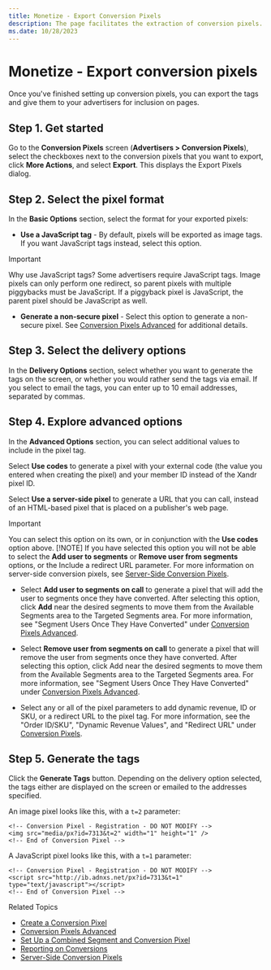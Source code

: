 ```yaml
---
title: Monetize - Export Conversion Pixels
description: The page facilitates the extraction of conversion pixels. After completing the configuration of conversion pixels, you can export the corresponding tags and provide them to your advertisers for seamless integration onto their web pages.
ms.date: 10/28/2023
---
```


# Monetize - Export conversion pixels

Once you've finished setting up conversion pixels, you can export the tags and give them to your advertisers for inclusion on pages.

## Step 1. Get started

Go to the **Conversion Pixels** screen (**Advertisers >  Conversion Pixels**), select the checkboxes next to the conversion pixels that you want to export,
click **More Actions**, and select **Export**. This displays the Export Pixels dialog.

## Step 2. Select the pixel format

In the **Basic Options** section, select the format for your exported pixels:

- **Use a JavaScript tag** - By default, pixels will be exported as image tags. If you want JavaScript tags instead, select this option.
  
> [!IMPORTANT]
> Why use JavaScript tags? Some advertisers require JavaScript tags. Image pixels can only perform one redirect, so parent pixels with multiple piggybacks must be JavaScript.
> If a piggyback pixel is  JavaScript, the parent pixel should be JavaScript as well.

- **Generate a non-secure pixel** - Select this option to generate a non-secure pixel. See [Conversion Pixels Advanced](conversion-pixels-advanced.md) for additional details.

## Step 3. Select the delivery options

In the **Delivery Options** section, select whether you want to generate the tags on the screen, or whether you would rather send the tags via email. If you select to email the
tags, you can enter up to 10 email addresses, separated by commas.

## Step 4. Explore advanced options

In the **Advanced Options** section, you can select additional values to include in the pixel tag.

Select **Use codes** to generate a pixel with your external code (the value you entered when creating the pixel) and your member ID instead of the Xandr pixel
ID.

Select **Use a server-side pixel** to generate a URL that you can call, instead of an HTML-based pixel that is placed on a publisher's web page.

> [!IMPORTANT]
> You can select this option on its own, or in conjunction with the **Use codes** option above.
> [!NOTE]
> If you have selected this option you will not be able to select the **Add user to segments** or **Remove user from segments** options, or the Include a redirect URL parameter. For more information on server-side conversion pixels, see [Server-Side Conversion Pixels](server-side-conversion-pixels.md).

- Select **Add user to segments on call** to generate a pixel that will add the user to segments once they have converted. After selecting this option, click **Add** near the desired segments to move them from the Available Segments area to the Targeted Segments area. For more information, see "Segment Users Once They Have Converted" under [Conversion Pixels Advanced](conversion-pixels-advanced.md).

- Select **Remove user from segments on call** to generate a pixel that will remove the user from segments once they have converted. After selecting this option, click
  Add near the desired segments to move them from the Available Segments area to the Targeted Segments area. For more information, see "Segment Users Once They Have Converted" under [Conversion Pixels Advanced](conversion-pixels-advanced.md).

- Select any or all of the pixel parameters to add dynamic revenue, ID or SKU, or a redirect URL to the pixel tag. For more information, see the "Order ID/SKU", "Dynamic Revenue Values", and "Redirect URL" under [Conversion Pixels](conversion-pixels-advanced.md).

## Step 5. Generate the tags

Click the **Generate Tags** button. Depending on the delivery option selected, the tags either are displayed on the screen or emailed to the addresses specified.

An image pixel looks like this, with a `t=2` parameter:

```
<!-- Conversion Pixel - Registration - DO NOT MODIFY --> 
<img src="media/px?id=7313&t=2" width="1" height="1" /> 
<!-- End of Conversion Pixel --> 
```

A JavaScript pixel looks like this, with a `t=1` parameter:

```
<!-- Conversion Pixel - Registration - DO NOT MODIFY -->
<script src="http://ib.adnxs.net/px?id=7313&t=1" type="text/javascript"></script>
<!-- End of Conversion Pixel -->
```

Related Topics

- [Create a Conversion Pixel](create-a-conversion-pixel.md)
- [Conversion Pixels Advanced](conversion-pixels-advanced.md)
- [Set Up a Combined Segment and Conversion Pixel](set-up-a-combined-segment-and-conversion-pixel.md)
- [Reporting on Conversions](reporting-on-conversions.md)
- [Server-Side Conversion Pixels](server-side-conversion-pixels.md)

